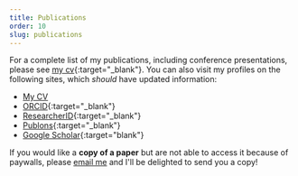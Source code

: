 ```yaml
---
title: Publications
order: 10
slug: publications
---
```


For a complete list of my publications, including conference presentations, please see [my cv](https://jamesdossgollin.me/fullcv/CV_Doss-Gollin_James.pdf){:target="_blank"}.
You can also visit my profiles on the following sites, which *should* have updated information:

* [My CV](https://jamesdossgollin.me/fullcv/CV_Doss-Gollin_James.pdf)
* [ORCID](https://orcid.org/0000-0002-3428-2224){:target="_blank"}
* [ResearcherID](https://researcherid.com/rid/J-4273-2014){:target="_blank"}
* [Publons](https://publons.com/researcher/1468228/james-doss-gollin){:target="_blank"}
* [Google Scholar](https://scholar.google.com/citations?user=6ifLBBsAAAAJ&hl=en){:target="blank"}

If you would like a **copy of a paper** but are not able to access it because of paywalls, please [email me](mailto:james-dossgollin@columbia.edu) and I'll be delighted to send you a copy!

<!--
[@DossGollin:2018bn]
[@Farnham:2018gs]
[@DossGollin:2015hf]
-->